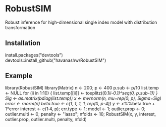 # RobustSIM
Robust inference for high-dimensional single index model with distribution transformation


## Installation
install.packages("devtools")
devtools::install_github("havanashw/RobustSIM")

## Example
library(RobustSIM)
library(Matrix)
n <- 200; p <- 400
p.sub <- p/10
list.temp <- NULL
for (ii in 1:10) {
  list.temp[[ii]] <- toeplitz((0.1*ii-0.1)^seq(0, p.sub-1))
}
Sig <- as.matrix(bdiag(list.temp))
x <- mvrnorm(n, mu=rep(0, p), Sigma=Sig)
error <- rnorm(n)
beta.true <- c(1, 1, 1, 1, rep(0, p-4))
y <- x%*%beta.true + 1*error
interest <- c(1:4, p); err.type <- 1; model <- 1;
outlier.prop <- 0; outlier.multi <- 0;
penalty <- "lasso"; nfolds <- 10;
RobustSIM(x, y, interest, outlier.prop, outlier.multi, penalty, nfold)

